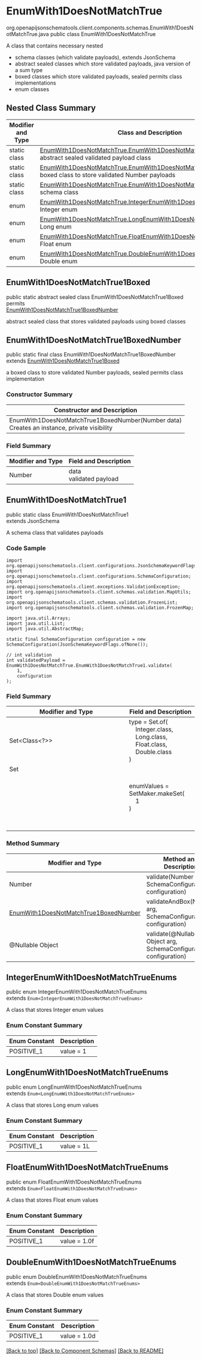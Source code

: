 # EnumWith1DoesNotMatchTrue
org.openapijsonschematools.client.components.schemas.EnumWith1DoesNotMatchTrue.java
public class EnumWith1DoesNotMatchTrue

A class that contains necessary nested
- schema classes (which validate payloads), extends JsonSchema
- abstract sealed classes which store validated payloads, java version of a sum type
- boxed classes which store validated payloads, sealed permits class implementations
- enum classes

## Nested Class Summary
| Modifier and Type | Class and Description |
| ----------------- | ---------------------- |
| static class | [EnumWith1DoesNotMatchTrue.EnumWith1DoesNotMatchTrue1Boxed](#enumwith1doesnotmatchtrue1boxed)<br> abstract sealed validated payload class |
| static class | [EnumWith1DoesNotMatchTrue.EnumWith1DoesNotMatchTrue1BoxedNumber](#enumwith1doesnotmatchtrue1boxednumber)<br> boxed class to store validated Number payloads |
| static class | [EnumWith1DoesNotMatchTrue.EnumWith1DoesNotMatchTrue1](#enumwith1doesnotmatchtrue1)<br> schema class |
| enum | [EnumWith1DoesNotMatchTrue.IntegerEnumWith1DoesNotMatchTrueEnums](#integerenumwith1doesnotmatchtrueenums)<br>Integer enum |
| enum | [EnumWith1DoesNotMatchTrue.LongEnumWith1DoesNotMatchTrueEnums](#longenumwith1doesnotmatchtrueenums)<br>Long enum |
| enum | [EnumWith1DoesNotMatchTrue.FloatEnumWith1DoesNotMatchTrueEnums](#floatenumwith1doesnotmatchtrueenums)<br>Float enum |
| enum | [EnumWith1DoesNotMatchTrue.DoubleEnumWith1DoesNotMatchTrueEnums](#doubleenumwith1doesnotmatchtrueenums)<br>Double enum |

## EnumWith1DoesNotMatchTrue1Boxed
public static abstract sealed class EnumWith1DoesNotMatchTrue1Boxed<br>
permits<br>
[EnumWith1DoesNotMatchTrue1BoxedNumber](#enumwith1doesnotmatchtrue1boxednumber)

abstract sealed class that stores validated payloads using boxed classes

## EnumWith1DoesNotMatchTrue1BoxedNumber
public static final class EnumWith1DoesNotMatchTrue1BoxedNumber<br>
extends [EnumWith1DoesNotMatchTrue1Boxed](#enumwith1doesnotmatchtrue1boxed)

a boxed class to store validated Number payloads, sealed permits class implementation

### Constructor Summary
| Constructor and Description |
| --------------------------- |
| EnumWith1DoesNotMatchTrue1BoxedNumber(Number data)<br>Creates an instance, private visibility |

### Field Summary
| Modifier and Type | Field and Description |
| ----------------- | ---------------------- |
| Number | data<br>validated payload |

## EnumWith1DoesNotMatchTrue1
public static class EnumWith1DoesNotMatchTrue1<br>
extends JsonSchema

A schema class that validates payloads

### Code Sample
```
import org.openapijsonschematools.client.configurations.JsonSchemaKeywordFlags;
import org.openapijsonschematools.client.configurations.SchemaConfiguration;
import org.openapijsonschematools.client.exceptions.ValidationException;
import org.openapijsonschematools.client.schemas.validation.MapUtils;
import org.openapijsonschematools.client.schemas.validation.FrozenList;
import org.openapijsonschematools.client.schemas.validation.FrozenMap;

import java.util.Arrays;
import java.util.List;
import java.util.AbstractMap;

static final SchemaConfiguration configuration = new SchemaConfiguration(JsonSchemaKeywordFlags.ofNone());

// int validation
int validatedPayload = EnumWith1DoesNotMatchTrue.EnumWith1DoesNotMatchTrue1.validate(
    1,
    configuration
);
```

### Field Summary
| Modifier and Type | Field and Description |
| ----------------- | ---------------------- |
| Set<Class<?>> | type = Set.of(<br/>&nbsp;&nbsp;&nbsp;&nbsp;Integer.class,<br/>&nbsp;&nbsp;&nbsp;&nbsp;Long.class,<br/>&nbsp;&nbsp;&nbsp;&nbsp;Float.class,<br/>&nbsp;&nbsp;&nbsp;&nbsp;Double.class<br/>)<br/> |
| Set<Object> | enumValues = SetMaker.makeSet(<br>&nbsp;&nbsp;&nbsp;&nbsp;1<br>)<br> |

### Method Summary
| Modifier and Type | Method and Description |
| ----------------- | ---------------------- |
| Number | validate(Number arg, SchemaConfiguration configuration) |
| [EnumWith1DoesNotMatchTrue1BoxedNumber](#enumwith1doesnotmatchtrue1boxednumber) | validateAndBox(Number arg, SchemaConfiguration configuration) |
| @Nullable Object | validate(@Nullable Object arg, SchemaConfiguration configuration) |
## IntegerEnumWith1DoesNotMatchTrueEnums
public enum IntegerEnumWith1DoesNotMatchTrueEnums<br>
extends `Enum<IntegerEnumWith1DoesNotMatchTrueEnums>`

A class that stores Integer enum values

### Enum Constant Summary
| Enum Constant | Description |
| ------------- | ----------- |
| POSITIVE_1 | value = 1 |

## LongEnumWith1DoesNotMatchTrueEnums
public enum LongEnumWith1DoesNotMatchTrueEnums<br>
extends `Enum<LongEnumWith1DoesNotMatchTrueEnums>`

A class that stores Long enum values

### Enum Constant Summary
| Enum Constant | Description |
| ------------- | ----------- |
| POSITIVE_1 | value = 1L |

## FloatEnumWith1DoesNotMatchTrueEnums
public enum FloatEnumWith1DoesNotMatchTrueEnums<br>
extends `Enum<FloatEnumWith1DoesNotMatchTrueEnums>`

A class that stores Float enum values

### Enum Constant Summary
| Enum Constant | Description |
| ------------- | ----------- |
| POSITIVE_1 | value = 1.0f |

## DoubleEnumWith1DoesNotMatchTrueEnums
public enum DoubleEnumWith1DoesNotMatchTrueEnums<br>
extends `Enum<DoubleEnumWith1DoesNotMatchTrueEnums>`

A class that stores Double enum values

### Enum Constant Summary
| Enum Constant | Description |
| ------------- | ----------- |
| POSITIVE_1 | value = 1.0d |

[[Back to top]](#top) [[Back to Component Schemas]](../../../README.md#Component-Schemas) [[Back to README]](../../../README.md)
